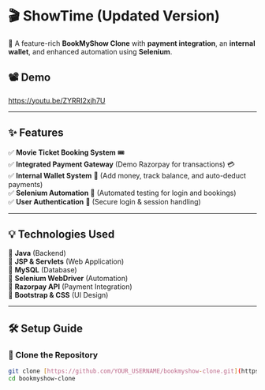 # 🎬 ShowTime (Updated Version)  

🚀 A feature-rich **BookMyShow Clone** with **payment integration**, an **internal wallet**, and enhanced automation using **Selenium**.

## 📽️ Demo  
 
https://youtu.be/ZYRRI2xjh7U
 

---

## ✨ Features  
✅ **Movie Ticket Booking System** 🎟️  
✅ **Integrated Payment Gateway** (Demo Razorpay for transactions) 💳  
✅ **Internal Wallet System** 🏦 (Add money, track balance, and auto-deduct payments)  
✅ **Selenium Automation** 🤖 (Automated testing for login and bookings)  
✅ **User Authentication** 🔐 (Secure login & session handling)  

---

## 💡 Technologies Used  
🔹 **Java** (Backend)  
🔹 **JSP & Servlets** (Web Application)  
🔹 **MySQL** (Database)  
🔹 **Selenium WebDriver** (Automation)  
🔹 **Razorpay API** (Payment Integration)  
🔹 **Bootstrap & CSS** (UI Design)  

---

## 🛠️ Setup Guide  

### **🔹 Clone the Repository**  
```sh
git clone [https://github.com/YOUR_USERNAME/bookmyshow-clone.git](https://github.com/Piyanshu129/ShowTime.git)
cd bookmyshow-clone
